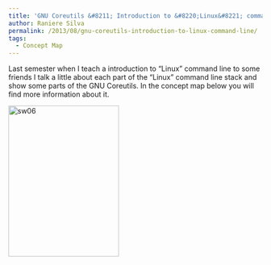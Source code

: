 ```yaml
---
title: 'GNU Coreutils &#8211; Introduction to &#8220;Linux&#8221; command line'
author: Raniere Silva
permalink: /2013/08/gnu-coreutils-introduction-to-linux-command-line/
tags:
  - Concept Map
---
```

Last semester when I teach a introduction to &#8220;Linux&#8221; command line to some friends I talk a little about each part of the &#8220;Linux&#8221; command line stack and show some parts of the GNU Coreutils. In the concept map below you will find more information about it.

[<img src="http://teaching.software-carpentry.org/wp-content/uploads/2013/08/sw06-219x300.jpeg" alt="sw06" width="219" height="300" class="alignnone size-medium wp-image-3918" />][1]

 [1]: http://teaching.software-carpentry.org/wp-content/uploads/2013/08/sw06.jpeg
